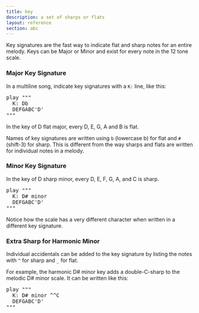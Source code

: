 ```yaml
---
title: key
description: a set of sharps or flats
layout: reference
section: abc
---
```


Key signatures are the fast way to indicate flat and sharp notes
for an entire melody.  Keys can be Major or Minor and exist for
every note in the 12 tone scale. 

<h3>Major Key Signature</h3>

In a multiline song, indicate key signatures with a <code>K:</code>
line, like this:

<pre class="jumbo">
play """
  K: <span data-dfnup="D flat major">Db</span> 
  DEFGABC'D'
"""
</pre>

In the key of D flat major, every D, E, G, A and B is flat.

Names of key signatures are written using `b` (lowercase b) for flat
and `#` (shift-3) for sharp.  This is different from the way
sharps and flats are written for individual notes in a melody.

<h3>Minor Key Signature</h3>

In the key of D sharp minor, every D, E, F, G, A, and C is sharp.

<pre class="jumbo">
play """
  K: <span data-dfnup="D sharp minor">D# minor</span> 
  DEFGABC'D'
"""
</pre>

Notice how the scale has a very different character when
written in a different key signature.

<h3>Extra Sharp for Harmonic Minor</h3>

Individual accidentals can be added to the key signature by
listing the notes with `^` for sharp and `_` for flat.

For example,
the harmonic D# minor key adds a double-C-sharp to the melodic
D# minor scale.  It can be written like this:

<pre class="jumbo">
play """
  K: <span data-dfnup="harmonic D sharp minor">D# minor ^^C</span> 
  DEFGABC'D'
"""
</pre>

